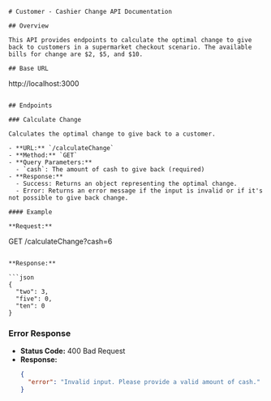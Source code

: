 
```
# Customer - Cashier Change API Documentation

## Overview

This API provides endpoints to calculate the optimal change to give back to customers in a supermarket checkout scenario. The available bills for change are $2, $5, and $10.

## Base URL

```
http://localhost:3000
```

## Endpoints

### Calculate Change

Calculates the optimal change to give back to a customer.

- **URL:** `/calculateChange`
- **Method:** `GET`
- **Query Parameters:**
  - `cash`: The amount of cash to give back (required)
- **Response:**
  - Success: Returns an object representing the optimal change.
  - Error: Returns an error message if the input is invalid or if it's not possible to give back change.

#### Example

**Request:**

```
GET /calculateChange?cash=6
```

**Response:**

```json
{
  "two": 3,
  "five": 0,
  "ten": 0
}
```

### Error Response

- **Status Code:** 400 Bad Request
- **Response:**
  ```json
  {
    "error": "Invalid input. Please provide a valid amount of cash."
  }
  ```
